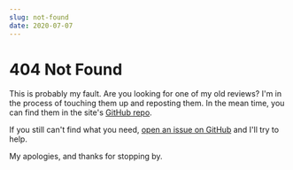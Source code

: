 ```yaml
---
slug: not-found
date: 2020-07-07
---
```


# 404 Not Found

This is probably my fault. Are you looking for one of my old reviews? I'm in the process of touching them up
and reposting them. In the mean time, you can find them in the site's <a href="https://github.com/fshowalter/franksmovielog.com/">GitHub repo</a>.

If you still can't find what you need, <a href="https://github.com/fshowalter/franksmovielog.com/issues/new/choose">open an issue on GitHub</a> and I'll try to help.

My apologies, and thanks for stopping by.
